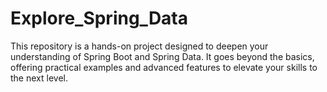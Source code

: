 # Explore_Spring_Data
This repository is a hands-on project designed to deepen your understanding of Spring Boot and Spring Data. It goes beyond the basics, offering practical examples and advanced features to elevate your skills to the next level.
